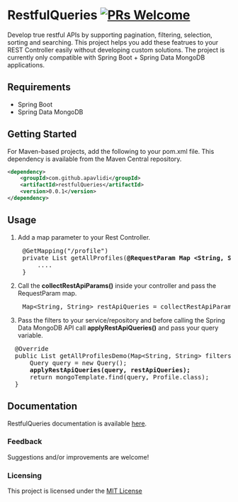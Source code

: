 # RestfulQueries [![PRs Welcome](https://img.shields.io/badge/PRs-welcome-brightgreen.svg)](https://github.com/apavlidi/IT_API/wiki/How-to-contribute)
Develop true restful APIs by supporting pagination, filtering, selection, sorting and searching. This project helps you add these featrues to your REST Controller easily without developing custom solutions.
The project is currently only compatible with Spring Boot + Spring Data MongoDB applications.

## Requirements
* Spring Boot
* Spring Data MongoDB

## Getting Started
For Maven-based projects, add the following to your pom.xml file. This dependency is available from the Maven Central repository.

```xml
<dependency>
    <groupId>com.github.apavlidi</groupId>
    <artifactId>restfulQueries</artifactId>
    <version>0.0.1</version>
</dependency>
```

## Usage
 1. Add a map parameter to your Rest Controller.
<pre>
    @GetMapping("/profile")
    private List<Profile> getAllProfiles(<b>@RequestParam Map &lt;String, String> filters</b>) {
        ....
    }
</pre>
 
 2. Call the <b>collectRestApiParams()</b> inside your controller and pass the RequestParam map.
<pre>
    Map&lt;String, String> restApiQueries = collectRestApiParams(filters);
</pre>

 3. Pass the filters to your service/repository and before calling the Spring Data MongoDB API call  <b>applyRestApiQueries()</b> and pass your query variable.
<pre>
  @Override
  public List<Profile> getAllProfilesDemo(Map&lt;String, String> filters) {
      Query query = new Query();
      <b>applyRestApiQueries(query, restApiQueries);</b>
      return mongoTemplate.find(query, Profile.class);
  }
</pre>

## Documentation

RestfulQueries documentation is available [here](https://github.com/apavlidi/RestfulQueries/wiki/API-Documentation).  

### Feedback

Suggestions and/or improvements are welcome!

### Licensing
This project is licensed under the [MIT License](https://github.com/apavlidi/RestfulQueries/blob/master/LICENSE)

